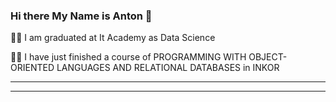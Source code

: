 ### Hi there My Name is Anton 👋

👨‍🔬 I am graduated at It Academy as Data Science

👨‍🔬 I have just finished a course of PROGRAMMING WITH OBJECT-ORIENTED LANGUAGES AND RELATIONAL DATABASES in INKOR

<hr><hr/>

<br>



